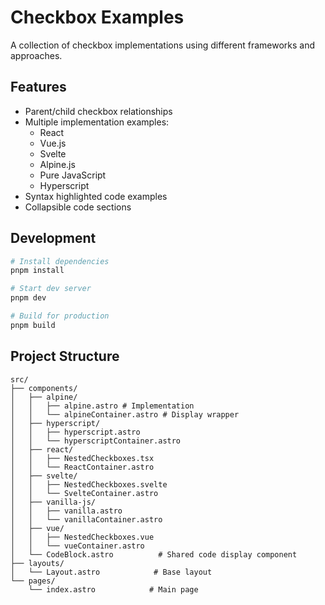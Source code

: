 # Checkbox Examples

A collection of checkbox implementations using different frameworks and approaches.

## Features

- Parent/child checkbox relationships
- Multiple implementation examples:
  - React
  - Vue.js
  - Svelte
  - Alpine.js
  - Pure JavaScript
  - Hyperscript
- Syntax highlighted code examples
- Collapsible code sections

## Development

```bash
# Install dependencies
pnpm install

# Start dev server
pnpm dev

# Build for production
pnpm build
```

## Project Structure

```
src/
├── components/
│   ├── alpine/
│   │   ├── alpine.astro # Implementation
│   │   └── alpineContainer.astro # Display wrapper
│   ├── hyperscript/
│   │   ├── hyperscript.astro
│   │   └── hyperscriptContainer.astro
│   ├── react/
│   │   ├── NestedCheckboxes.tsx
│   │   └── ReactContainer.astro
│   ├── svelte/
│   │   ├── NestedCheckboxes.svelte
│   │   └── SvelteContainer.astro
│   ├── vanilla-js/
│   │   ├── vanilla.astro
│   │   └── vanillaContainer.astro
│   ├── vue/
│   │   ├── NestedCheckboxes.vue
│   │   └── vueContainer.astro
│   └── CodeBlock.astro          # Shared code display component
├── layouts/
│   └── Layout.astro            # Base layout
└── pages/
    └── index.astro            # Main page
```